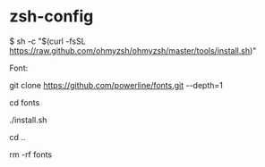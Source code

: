 # zsh-config

$ sh -c "$(curl -fsSL https://raw.github.com/ohmyzsh/ohmyzsh/master/tools/install.sh)"

Font:

git clone https://github.com/powerline/fonts.git --depth=1

cd fonts

./install.sh

cd ..

rm -rf fonts
